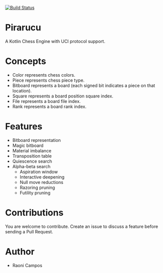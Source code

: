 [![Build Status](https://travis-ci.org/ratosh/pirarucu.svg?branch=master)](https://travis-ci.org/ratosh/pirarucu)

Pirarucu
========

A Kotlin Chess Engine with UCI protocol support.

Concepts
========

- Color represents chess colors.
- Piece represents chess piece type.
- Bitboard represents a board (each signed bit indicates a piece on that location).
- Square represents a board position square index.
- File represents a board file index.
- Rank represents a board rank index.

Features
========

- Bitboard representation
- Magic bitboard
- Material imbalance
- Transposition table
- Quiescence search
- Alpha-beta search
    - Aspiration window
    - Interactive deepening
    - Null move reductions
    - Razoring pruning
    - Futility pruning

Contributions
=============

You are welcome to contribute. Create an issue to discuss a feature before sending a Pull Request.

Author
======

- Raoni Campos